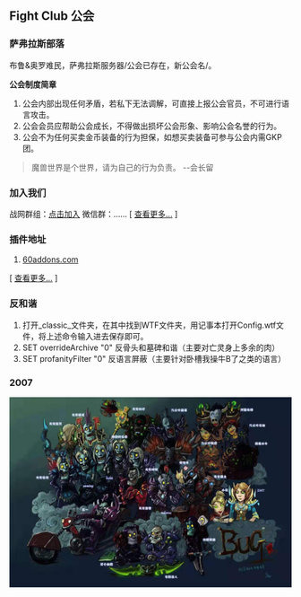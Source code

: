 
## Fight Club 公会

### 萨弗拉斯部落

布鲁&奥罗难民，萨弗拉斯服务器/<BUG/>公会已存在，新公会名/<Fight Club/>。

**公会制度简章**
1. 公会内部出现任何矛盾，若私下无法调解，可直接上报公会官员，不可进行语言攻击。
2. 公会会员应帮助公会成长，不得做出损坏公会形象、影响公会名誉的行为。
3. 公会不为任何买卖金币装备的行为担保，如想买卖装备可参与公会内需GKP团。

> 魔兽世界是个世界，请为自己的行为负责。 --会长留


### 加入我们
战网群组：[点击加入](https://blizzardgames.cn/invite/bxqK4ojuz4J)
微信群：……
[ [查看更多...](joinUs.md) ]

### 插件地址

1. [60addons.com](http://60addons.com)

[ [查看更多...](plugIn.md) ]

### 反和谐

1. 打开_classic_文件夹，在其中找到WTF文件夹，用记事本打开Config.wtf文件，将上述命令输入进去保存即可。
2. SET overrideArchive "0"  反骨头和墓碑和谐（主要对亡灵身上多余的肉）
3. SET profanityFilter "0"  反语言屏蔽（主要针对卧槽我操牛B了之类的语言）  

### 2007
![2007](images/20190813001809.jpg)